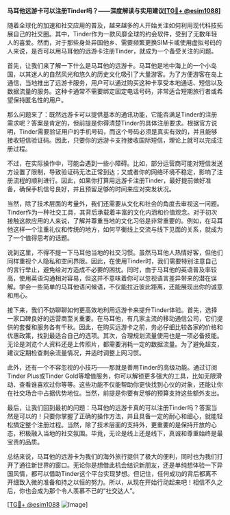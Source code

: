 **马耳他远游卡可以注册Tinder吗？——深度解读与实用建议[[TG💪+ @esim1088](https://t.me/s/esim1088)]**

随着全球化的加速和社交应用的普及，越来越多的人开始关注如何利用现代科技拓展自己的社交圈。其中，Tinder作为一款风靡全球的约会软件，受到了无数年轻人的喜爱。然而，对于那些身处异国他乡、需要频繁更换SIM卡或使用虚拟号码的人来说，是否可以用马耳他的远游卡注册Tinder，就成为一个备受关注的问题。

首先，让我们来了解一下什么是马耳他的远游卡。马耳他是地中海上的一个小岛国，以其迷人的自然风光和悠久的历史文化吸引了大量游客。为了方便游客在岛上通信，当地推出了远游卡服务，用户可以通过购买这种卡享受本地通话、短信以及数据流量的服务。这种卡通常不需要绑定固定电话号码，非常适合短期旅行者或希望保持匿名性的用户。

那么问题来了：既然远游卡可以提供基本的通讯功能，它能否满足Tinder的注册需求呢？答案是肯定的，但前提是你得清楚Tinder的具体注册要求。根据官方说明，Tinder需要验证用户的手机号码，而这个号码必须是真实有效的，并且能够接收短信验证码。因此，只要你的远游卡支持接收国际短信，理论上就可以完成注册过程。

不过，在实际操作中，可能会遇到一些小障碍。比如，部分运营商可能对短信发送方设置了限制，导致验证码无法正常到达；又或者你的网络环境不稳定，影响了注册流程的顺利进行。因此，如果你打算用远游卡注册Tinder，最好提前做好准备，确保手机信号良好，并且预留足够的时间来应对突发状况。

当然，除了技术层面的考量外，我们还需要从文化和社会的角度去审视这一问题。Tinder作为一种社交工具，其背后承载着丰富的文化内涵和价值观念。对于初次接触这款应用的人来说，了解并尊重当地的文化习俗是非常重要的。例如，在马耳他这样一个注重礼仪和传统的地方，如何平衡线上交流与线下见面的关系，就成为了一个值得思考的话题。

说到这里，不得不提一下马耳他当地的社交习惯。虽然马耳他人热情好客，但他们同样重视个人隐私和空间界限。因此，在使用Tinder时，我们需要特别注意自己的言行举止，避免给对方造成不必要的困扰。同时，由于马耳他的英语普及率较高，使用英语沟通相对容易，但这并不意味着你可以忽视语言差异带来的潜在误解。学会一些简单的马耳他语问候语，不仅能拉近彼此距离，还能展现出你的诚意和用心。

接下来，我们不妨聊聊如何更高效地利用远游卡来提升Tinder体验。首先，选择一家口碑良好的运营商至关重要。在马耳他，有几家主流的移动通信公司，它们提供的套餐和服务各有千秋。因此，在购买远游卡之前，务必仔细比较各家的价格和优惠政策，找到最适合自己的选项。其次，合理规划流量使用也是一项必备技能。无论是浏览个人资料还是上传照片，都需要消耗一定的数据流量。为了避免超支，建议定期检查剩余流量情况，并适时调整上网习惯。

此外，还有一个不容忽视的小技巧——那就是善用Tinder的高级功能。通过订阅Tinder Plus或Tinder Gold等增值服务，你可以解锁更多强大的工具，比如无限滑动、查看谁喜欢过你等等。这些功能不仅能帮助你更快找到心仪的对象，还能让你在社交场合中占据优势地位。当然，前提是你要有足够的预算支持这些额外支出。

最后，让我们回到最初的问题：马耳他的远游卡真的可以注册Tinder吗？答案当然是可以的！只要你掌握了正确的操作方法，并且具备一定的耐心和细心，就能轻松搞定整个注册过程。当然，除了技术层面的支持外，更重要的是保持开放的心态，积极融入当地的社交氛围。毕竟，无论是线上还是线下，真诚和尊重始终是最宝贵的品质。

总结来说，马耳他的远游卡为我们的海外旅行提供了极大的便利，同时也为我们打开了通往新世界的窗口。无论你是想借此机会结识新朋友，还是单纯想体验一下异国风情，都可以借助Tinder这个平台实现梦想。但记住，任何成功的背后都离不开细致入微的准备和持之以恒的努力。所以，从现在开始行动起来吧！相信不久之后，你也会成为那个令人羡慕不已的“社交达人”。

[[TG💪+ @esim1088](https://t.me/s/esim1088) ![Image](https://i.postimg.cc/4NQfJmqS/Snipaste-2025-05-13-00-14-12.png)]